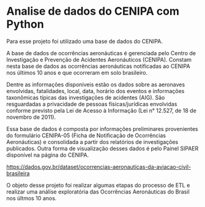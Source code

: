 # Analise de dados do CENIPA com Python 

Para esse projeto foi utilizado uma base de dados do CENIPA.

A base de dados de ocorrências aeronáuticas é gerenciada pelo Centro de Investigação e Prevenção de Acidentes Aeronáuticos (CENIPA). Constam nesta base de dados as ocorrências aeronáuticas notificadas ao CENIPA nos últimos 10 anos e que ocorreram em solo brasileiro.

Dentre as informações disponíveis estão os dados sobre as aeronaves envolvidas, fatalidades, local, data, horário dos eventos e informações taxonômicas típicas das investigações de acidentes (AIG). São resguardadas a privacidade de pessoas físicas/jurídicas envolvidas conforme previsto pela Lei de Acesso à Informação (Lei n° 12.527, de 18 de novembro de 2011).

Essa base de dados é composta por informações preliminares provenientes do formulário CENIPA-05 (Ficha de Notificação de Ocorrências Aeronáuticas) e consolidada a partir dos relatórios de investigações publicados. Outra forma de visualização desses dados é pelo Painel SIPAER disponível na página do CENIPA.

https://dados.gov.br/dataset/ocorrencias-aeronauticas-da-aviacao-civil-brasileira


O objeto desse projeto foi realizar algumas etapas do processo de ETL e realizar uma análise exploratória das Ocorrências Aeronáuticas do Brasil nos últmos 10 anos.

